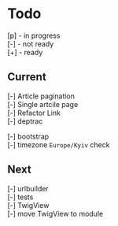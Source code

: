 # Todo

[p] - in progress  
[-] - not ready  
[+] - ready  

## Current

[-] Article pagination  
[-] Single artcile page  
[-] Refactor Link  
[-] deptrac  

[-] bootstrap  
    [-] timezone `Europe/Kyiv` check  

## Next

[-] urlbuilder  
[-] tests  
    [-] TwigView  
[-] move TwigView to module  

